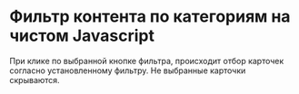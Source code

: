 # Фильтр контента по категориям на чистом Javascript

При клике по выбранной кнопке фильтра, происходит отбор карточек согласно установленному фильтру. Не выбранные карточки скрываются.
